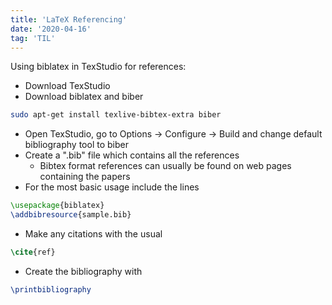 ```yaml
---
title: 'LaTeX Referencing'
date: '2020-04-16'
tag: 'TIL'
---
```


Using biblatex in TexStudio for references:

* Download TexStudio
* Download biblatex and biber

```bash
sudo apt-get install texlive-bibtex-extra biber
```

* Open TexStudio, go to Options &rarr; Configure &rarr; Build and change default bibliography tool to biber
* Create a ".bib" file which contains all the references
  + Bibtex format references can usually be found on web pages containing the papers
* For the most basic usage include the lines

```latex
\usepackage{biblatex}
\addbibresource{sample.bib}
```

* Make any citations with the usual

```latex
\cite{ref}
```

* Create the bibliography with 

```latex
\printbibliography
```